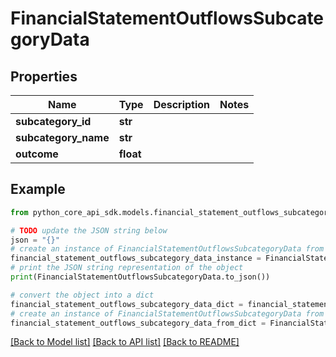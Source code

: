 # FinancialStatementOutflowsSubcategoryData


## Properties

Name | Type | Description | Notes
------------ | ------------- | ------------- | -------------
**subcategory_id** | **str** |  | 
**subcategory_name** | **str** |  | 
**outcome** | **float** |  | 

## Example

```python
from python_core_api_sdk.models.financial_statement_outflows_subcategory_data import FinancialStatementOutflowsSubcategoryData

# TODO update the JSON string below
json = "{}"
# create an instance of FinancialStatementOutflowsSubcategoryData from a JSON string
financial_statement_outflows_subcategory_data_instance = FinancialStatementOutflowsSubcategoryData.from_json(json)
# print the JSON string representation of the object
print(FinancialStatementOutflowsSubcategoryData.to_json())

# convert the object into a dict
financial_statement_outflows_subcategory_data_dict = financial_statement_outflows_subcategory_data_instance.to_dict()
# create an instance of FinancialStatementOutflowsSubcategoryData from a dict
financial_statement_outflows_subcategory_data_from_dict = FinancialStatementOutflowsSubcategoryData.from_dict(financial_statement_outflows_subcategory_data_dict)
```
[[Back to Model list]](../README.md#documentation-for-models) [[Back to API list]](../README.md#documentation-for-api-endpoints) [[Back to README]](../README.md)



